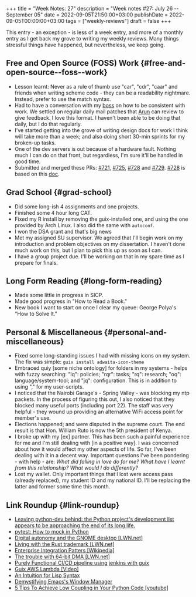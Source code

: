 +++
title = "Week Notes: 27"
description = "Week notes #27: July 26 -- September 05"
date = 2022-09-05T21:50:00+03:00
publishDate = 2022-09-05T00:00:00+03:00
tags = ["weekly-reviews"]
draft = false
+++

This entry - an exception - is less of a week entry, and more of a
monthly entry as I get back my grove to writing my weekly reviews.
Many things stressful things have happened, but nevertheless, we keep
going.


## Free and Open Source (FOSS) Work {#free-and-open-source--foss--work}

-   Lesson learnt: Never as a rule of thumb use "car", "cdr", "caar" and
    friends when writing scheme code - they can be a readability
    nightmare.  Instead, prefer to use the match syntax.
-   Had to have a conversation with my [boss](https://thebird.nl/) on how to be consistent with
    work.  We settled on regular daily mail patches that [Arun](https://systemreboot.net/) can review
    to give feedback.  I love this format.  I haven't been able to be
    doing that daily, but I do that regularly.
-   I've started getting into the grove of writing design docs for work
    I think will take more than a week; and also doing short 30-min
    sprints for my broken-up tasks.
-   One of the dev servers is out because of a hardware fault.  Nothing
    much I can do on that front, but regardless, I'm sure it'll be
    handled in good time.
-   Submitted and merged these PRs: [#721](https://github.com/genenetwork/genenetwork2/pull/721), [#725](https://github.com/genenetwork/genenetwork2/pull/725), [#728](https://github.com/genenetwork/genenetwork2/pull/728) and [#729](https://github.com/genenetwork/genenetwork2/pull/729). [#728](https://github.com/genenetwork/genenetwork2/pull/728) is based on this [doc](https://issues.genenetwork.org/topics/better-logging).


## Grad School {#grad-school}

-   Did some long-ish 4 assignments and one projects.
-   Finished some 4 hour long CAT.
-   Fixed my R install by removing the guix-installed one, and using the
    one provided by Arch Linux.  I also did the same with `autoconf`.
-   I won the DSA grant and that's big news
-   Met my assigned SU supervisor.  We agreed that I'll begin work on my
    introduction and problem objectives on my dissertation.  I haven't
    done much work on this, but I plan to pick this up as soon as I can.
-   I have a group project due.  I'll be working on that in my spare
    time as I prepare for finals.


## Long Form Reading {#long-form-reading}

-   Made some little in progress in SICP.
-   Made good progress in "How to Read a Book."
-   New book I want to start on once I clear my queue: George Polya's
    "How to Solve It."


## Personal &amp; Miscellaneous {#personal-and-miscellaneous}

-   Fixed some long-standing issues I had with missing icons on my
    system.  The fix was simple: `guix install adwaita-icon-theme`
-   Embraced quiy [some niche ontology] for folders in my systems -
    helps with fuzzy searching: "lq": policies; "rqr": tasks; "rq":
    research; "oq": language/system-tool; and "jq": configuration.  This
    is in addition to using "," for my user-scripts.
-   I noticed that the Nairobi Garage's - Spring Valley - was blocking
    my ntp packets.  In the process of figuring this out, I also noticed
    that they blocked many useful ports (including port 22).  The staff
    was very helpful - they wound up providing an alternative WiFi
    access point for member's use.
-   Elections happened; and were disputed in the supreme court.  The end
    result is that Hon. William Ruto is now the 5th president of Kenya.
-   I broke up with my [ex] partner.  This has been such a painful
    experience for me and I'm still dealing with [in a positive way].  I
    was concerned about how it would affect my other aspects of life.
    So far, I've been dealing with it in a decent way.  Important
    questions I've been pondering - with help - are: _What did falling in
    love do for me?_ _What have I learnt from this relationship?_ _What
    would I do differently?_
-   Lost my wallet.  Only important things that I lost were access pass
    (already replaced), my student ID and my national ID.  I'll be
    replacing the latter and former some time this month.


## Link Roundup {#link-roundup}

-   [Leaving python-dev behind: the Python project's development list appears to be approaching the end of its long life.](https://lwn.net/Articles/901744/)
-   [pytest: How to mock in Python](https://changhsinlee.com/pytest-mock/)
-   [Digital autonomy and the GNOME desktop [LWN.net]​](https://lwn.net/Articles/902463/)
-   [Living with the Rust trademark [LWN.net]​](https://lwn.net/Articles/901816/)
-   [Enterprise Integration Patters [Wikipedia]​](https://en.wikipedia.org/wiki/Enterprise_Integration_Patterns)
-   [The trouble with 64-bit DMA [LWN.net]​](https://lwn.net/Articles/904210/)
-   [Purely Functional CI/CD pipeline using jenkins with guix](https://www.cloudbees.com/videos/purely-functional-ci-cd-pipeline-using-jenkins-with-guix)
-   [Guix AWS Lambda [Video]​](https://xana.lepiller.eu/guix-days-2022/guix-days-2022-guix-aws-lambda.mkv)
-   [An Intuition for Lisp Syntax](https://stopa.io/post/265)
-   [Demystifying Emacs's Window Manager](https://www.masteringemacs.org/article/demystifying-emacs-window-manager)
-   [5 Tips To Achieve Low Coupling in Your Python Code [youtube]​](https://www.youtube.com/watch?v=qR4-PBLUZNw)
